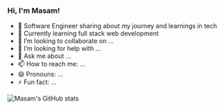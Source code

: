 ### Hi, I'm Masam!

- 🔭 Software Engineer sharing about my journey and learnings in tech</br>
- 🌱 Currently learning full stack web development</br>
- 👯 I’m looking to collaborate on ...
- 🤔 I’m looking for help with ...
- 💬 Ask me about ...
- 📫 How to reach me: ...
- 😄 Pronouns: ...
- ⚡ Fun fact: ...

![Masam's GitHub stats](https://github-readme-stats.vercel.app/api?username=Masam-Abbas&show_icons=true&theme=radical)
